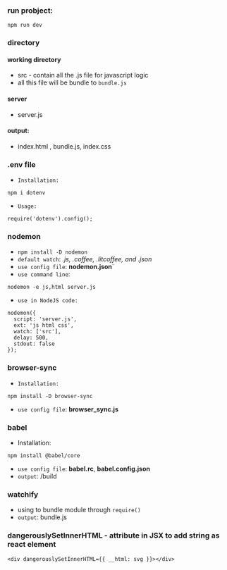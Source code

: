 ### run probject:
```
npm run dev
```
### directory
#### working directory
* src - contain all the .js file for javascript logic
* all this file will be bundle to `bundle.js`
#### server
* server.js
#### output:
* index.html , bundle.js, index.css

### .env file
- `Installation:`
```
npm i dotenv
```
- `Usage:`
```
require('dotenv').config();
```

### nodemon
- `npm install -D nodemon`
- `default watch`:  _.js, .coffee, .litcoffee, and .json_
- `use config file`: **nodemon.json**`
- `use command line`:
```only js and html
nodemon -e js,html server.js
```
- `use in NodeJS code:`
```
nodemon({
  script: 'server.js',
  ext: 'js html css',
  watch: ['src'],
  delay: 500,
  stdout: false
});
```

### browser-sync
- `Installation:`
```
npm install -D browser-sync
```
- `use config file`: **browser_sync.js**

### babel
- Installation:
```
npm install @babel/core
```
- `use config file`: **babel.rc**, **babel.config.json**
- `output`: /build

### watchify
- using to bundle module through `require()`
- `output`: bundle.js

### dangerouslySetInnerHTML - attribute in JSX to add string as react element
```
<div dangerouslySetInnerHTML={{ __html: svg }}></div>
```